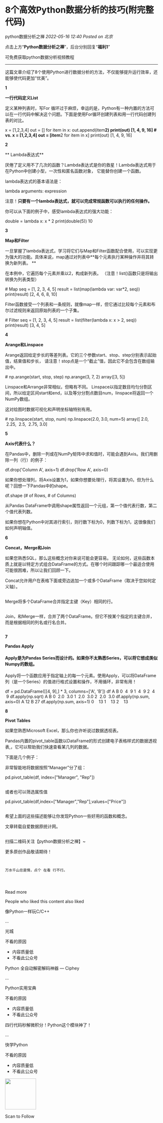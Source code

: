 # 8个高效Python数据分析的技巧(附完整代码)

<a id="profileBt"></a><a id="js_name"></a>python数据分析之禅 *2022-05-16 12:40* *Posted on <a id="js_ip_wording"></a>北京*

点击上方“**Python数据分析之禅**”，后台分别回复“**福利1**”

可免费获取python数据分析视频教程

* * *

这篇文章介绍了8个使用Python进行数据分析的方法，不仅能够提升运行效率，还能够使代码更加“优美”。

**1**

**一行代码定义List**

定义某种列表时，写For 循环过于麻烦，幸运的是，Python有一种内置的方法可以在一行代码中解决这个问题。下面是使用For循环创建列表和用一行代码创建列表的对比。

x = \[1,2,3,4\]
out = \[\]
for item in x:
  out.append(item**2)
print(out)
\[1, 4, 9, 16\]
\# vs.
x = \[1,2,3,4\]
out = \[item**2 for item in x\]
print(out)
\[1, 4, 9, 16\]

**2**

** Lambda表达式**

厌倦了定义用不了几次的函数？Lambda表达式是你的救星！Lambda表达式用于在Python中创建小型，一次性和匿名函数对象， 它能替你创建一个函数。

lambda表达式的基本语法是：

lambda arguments: expression

注意！**只要有一个lambda表达式，就可以完成常规函数可以执行的任何操作。**

你可以从下面的例子中，感受lambda表达式的强大功能：

double = lambda x: x * 2
print(double(5))
10

**3**

**Map和Filter**

一旦掌握了lambda表达式，学习将它们与Map和Filter函数配合使用，可以实现更为强大的功能。具体来说，map通过对列表中**每个元素执行某种操作并将其转换为新列表。 **

在本例中，它遍历每个元素并乘以2，构成新列表。 （注意！list()函数只是将输出转换为列表类型）

\# Map
seq = \[1, 2, 3, 4, 5\]
result = list(map(lambda var: var*2, seq))
print(result)
\[2, 4, 6, 8, 10\]

Filter函数接受一个列表和一条规则，就像map一样，但它通过比较每个元素和布尔过滤规则来返回原始列表的一个子集。

\# Filter
seq = \[1, 2, 3, 4, 5\]
result = list(filter(lambda x: x > 2, seq))
print(result)
\[3, 4, 5\]

**4**

**Arange和Linspace**

Arange返回给定步长的等差列表。它的三个参数start、stop、step分别表示起始值，结束值和步长， 请注意！stop点是一个“截止”值，因此它不会包含在数组输出中。

\# np.arange(start, stop, step)
np.arange(3, 7, 2)
array(\[3, 5\])

Linspace和Arrange非常相似，但略有不同。 Linspace以指定数目均匀分割区间，所以给定区间start和end，以及等分分割点数目num，linspace将返回一个NumPy数组。

这对绘图时数据可视化和声明坐标轴特别有用。

\# np.linspace(start, stop, num)
np.linspace(2.0, 3.0, num=5)
array(\[ 2.0,  2.25,  2.5,  2.75, 3.0\]

**5**

**Axis代表什么？**

在Pandas中，删除一列或在NumPy矩阵中求和值时，可能会遇到Axis。我们用删除一列（行）的例子：

df.drop('Column A', axis=1)
df.drop('Row A', axis=0)

如果你想处理列，将Axis设置为1，如果你想要处理行，将其设置为0。但为什么呢？回想一下Pandas中的shape。

df.shape
(\# of Rows, # of Columns)

从Pandas DataFrame中调用shape属性返回一个元组，第一个值代表行数，第二个值代表列数。

如果你想在Python中对其进行索引，则行数下标为0，列数下标为1，这很像我们如何声明轴值。

**6**

**Concat，Merge和Join**

如果您熟悉SQL，那么这些概念对你来说可能会更容易。 无论如何，这些函数本质上就是以特定方式组合DataFrame的方式。在哪个时间跟踪哪一个最适合使用可能很困难，所以让我们回顾一下。

Concat允许用户在表格下面或旁边追加一个或多个DataFrame（取决于您如何定义轴）。

![Image](data:image/gif;base64,iVBORw0KGgoAAAANSUhEUgAAAAEAAAABCAYAAAAfFcSJAAAADUlEQVQImWNgYGBgAAAABQABh6FO1AAAAABJRU5ErkJggg==)

Merge将多个DataFrame合并指定主键（Key）相同的行。

![Image](data:image/gif;base64,iVBORw0KGgoAAAANSUhEUgAAAAEAAAABCAYAAAAfFcSJAAAADUlEQVQImWNgYGBgAAAABQABh6FO1AAAAABJRU5ErkJggg==)

Join，和Merge一样，合并了两个DataFrame。但它不按某个指定的主键合并，而是根据相同的列名或行名合并。

![Image](data:image/gif;base64,iVBORw0KGgoAAAANSUhEUgAAAAEAAAABCAYAAAAfFcSJAAAADUlEQVQImWNgYGBgAAAABQABh6FO1AAAAABJRU5ErkJggg==)

**7**

**Pandas Apply**

#### Apply是为Pandas Series而设计的。如果你不太熟悉Series，可以将它想成类似Numpy的数组。

Apply将一个函数应用于指定轴上的每一个元素。使用Apply，可以将DataFrame列（是一个Series）的值进行格式设置和操作，不用循环，非常有用！

df = pd.DataFrame(\[\[4, 9\],\] \* 3, columns=\['A', 'B'\])
 df
   A  B
0  4  9
1  4  9
2  4  9
df.apply(np.sqrt)
     A    B
0  2.0  3.0
1  2.0  3.0
2  2.0  3.0
df.apply(np.sum, axis=0)
A    12
B    27
df.apply(np.sum, axis=1)
0    13
1    13
2    13

**8**

**Pivot Tables**

如果您熟悉Microsoft Excel，那么你也许听说过数据透视表。 

Pandas内置的pivot_table函数以DataFrame的形式创建电子表格样式的数据透视表,，它可以帮助我们快速查看某几列的数据。 

下面是几个例子：

非常智能地将数据按照“Manager”分了组：

pd.pivot_table(df, index=\["Manager", "Rep"\])

![Image](data:image/gif;base64,iVBORw0KGgoAAAANSUhEUgAAAAEAAAABCAYAAAAfFcSJAAAADUlEQVQImWNgYGBgAAAABQABh6FO1AAAAABJRU5ErkJggg==)

或者也可以筛选属性值

pd.pivot_table(df,index=\["Manager","Rep"\],values=\["Price"\])

![Image](data:image/gif;base64,iVBORw0KGgoAAAANSUhEUgAAAAEAAAABCAYAAAAfFcSJAAAADUlEQVQImWNgYGBgAAAABQABh6FO1AAAAABJRU5ErkJggg==)

希望上面的这些描述能够让你发现Python一些好用的函数和概念。

文章转载自爱数据原统计网。

![Image](data:image/gif;base64,iVBORw0KGgoAAAANSUhEUgAAAAEAAAABCAYAAAAfFcSJAAAADUlEQVQImWNgYGBgAAAABQABh6FO1AAAAABJRU5ErkJggg==)

扫描二维码关注【python数据分析之禅】~

更多原创作品敬请期待！

```


万水千山总是情，点个 在看 行不行。




```

<a id="js_view_source"></a>Read more

People who liked this content also liked

像Python一样玩C/C++

...

光城

不看的原因

- 内容质量低
- 不看此公众号

Python 全自动解密解码神器 — Ciphey

...

Python实用宝典

不看的原因

- 内容质量低
- 不看此公众号

四行代码秒解微积分！Python这个模块神了！

...

快学Python

不看的原因

- 内容质量低
- 不看此公众号

<img width="102" height="102" src="../../../_resources/qrcode_scene_10000004_size_102___686ece7282974735a.bmp"/>

Scan to Follow